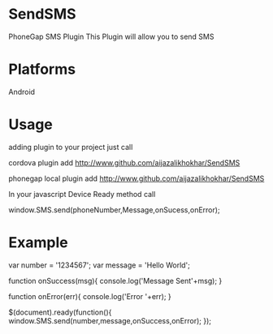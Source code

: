 SendSMS
=======

PhoneGap SMS Plugin
This Plugin will allow you to send SMS 

Platforms
========
Android

Usage 
========
adding plugin to your project just call


cordova plugin add http://www.github.com/aijazalikhokhar/SendSMS

phonegap local plugin add http://www.github.com/aijazalikhokhar/SendSMS

In your javascript Device Ready method call

window.SMS.send(phoneNumber,Message,onSucess,onError);

Example
========
var number = '1234567';
var message = 'Hello World';

function onSuccess(msg){
  console.log('Message Sent'+msg);
}

function onError(err){
  console.log('Error '+err);
}

$(document).ready(function(){
  window.SMS.send(number,message,onSuccess,onError);
});


